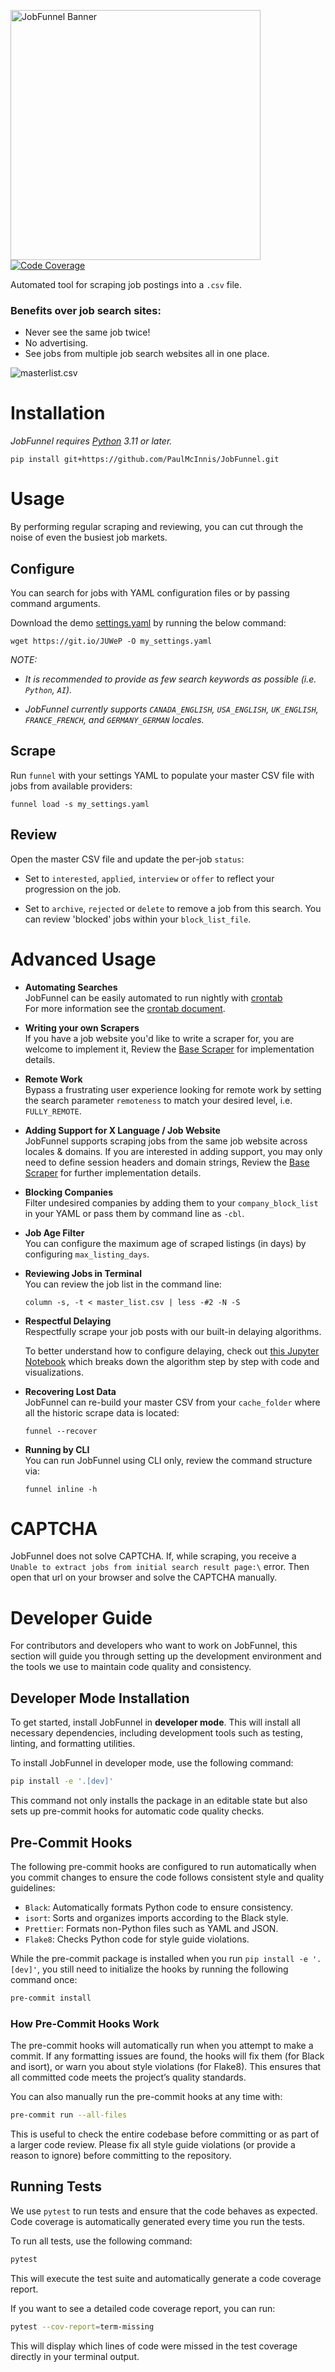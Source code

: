 <img src="logo/jobfunnel_banner.svg" alt="JobFunnel Banner" width=400/><br/>
[![Code Coverage](https://codecov.io/gh/PaulMcInnis/JobFunnel/branch/master/graph/badge.svg)](https://codecov.io/gh/PaulMcInnis/JobFunnel)

Automated tool for scraping job postings into a `.csv` file.

### Benefits over job search sites:

* Never see the same job twice!
* No advertising.
* See jobs from multiple job search websites all in one place.

![masterlist.csv][masterlist]


# Installation

_JobFunnel requires [Python][python] 3.11 or later._

```
pip install git+https://github.com/PaulMcInnis/JobFunnel.git
```

# Usage
By performing regular scraping and reviewing, you can cut through the noise of even the busiest job markets.

## Configure
You can search for jobs with YAML configuration files or by passing command arguments.

Download the demo [settings.yaml][demo_yaml] by running the below command:

```
wget https://git.io/JUWeP -O my_settings.yaml
```

_NOTE:_
* _It is recommended to provide as few search keywords as possible (i.e. `Python`, `AI`)._

* _JobFunnel currently supports `CANADA_ENGLISH`, `USA_ENGLISH`, `UK_ENGLISH`, `FRANCE_FRENCH`, and `GERMANY_GERMAN` locales._

## Scrape

Run `funnel` with your settings YAML to populate your master CSV file with jobs from available providers:

```
funnel load -s my_settings.yaml
```

## Review

Open the master CSV file and update the per-job `status`:

* Set to `interested`, `applied`, `interview` or `offer` to reflect your progression on the job.

* Set to `archive`, `rejected` or `delete` to remove a job from this search. You can review 'blocked' jobs within your `block_list_file`.

# Advanced Usage

* **Automating Searches** <br />
  JobFunnel can be easily automated to run nightly with [crontab][cron] <br />
  For more information see the [crontab document][cron_doc].

* **Writing your own Scrapers** <br />
  If you have a job website you'd like to write a scraper for, you are welcome to implement it, Review the [Base Scraper][basescraper] for implementation details.

* **Remote Work** <br />
  Bypass a frustrating user experience looking for remote work by setting the search parameter `remoteness` to match your desired level, i.e. `FULLY_REMOTE`.

* **Adding Support for X Language / Job Website** <br />
  JobFunnel supports scraping jobs from the same job website across locales & domains. If you are interested in adding support, you may only need to define session headers and domain strings, Review the [Base Scraper][basescraper] for further implementation details.

* **Blocking Companies** <br />
  Filter undesired companies by adding them to your `company_block_list` in your YAML or pass them by command line as `-cbl`.

* **Job Age Filter** <br />
  You can configure the maximum age of scraped listings (in days) by configuring `max_listing_days`.

* **Reviewing Jobs in Terminal** <br />
  You can review the job list in the command line:
  ```
  column -s, -t < master_list.csv | less -#2 -N -S
  ```

* **Respectful Delaying** <br />
  Respectfully scrape your job posts with our built-in delaying algorithms.

  To better understand how to configure delaying, check out [this Jupyter Notebook][delay_jp] which breaks down the algorithm step by step with code and visualizations.

* **Recovering Lost Data** <br />
  JobFunnel can re-build your master CSV from your `cache_folder` where all the historic scrape data is located:
  ```
  funnel --recover
  ```

* **Running by CLI** <br />
  You can run JobFunnel using CLI only, review the command structure via:
  ```
  funnel inline -h
  ```
 
# CAPTCHA
  JobFunnel does not solve CAPTCHA. If, while scraping, you receive a 
  `Unable to extract jobs from initial search result page:\` error. 
  Then open that url on your browser and solve the CAPTCHA manually.

# Developer Guide

For contributors and developers who want to work on JobFunnel, this section will guide you through setting up the development environment and the tools we use to maintain code quality and consistency.

## Developer Mode Installation

To get started, install JobFunnel in **developer mode**. This will install all necessary dependencies, including development tools such as testing, linting, and formatting utilities.

To install JobFunnel in developer mode, use the following command:

```bash
pip install -e '.[dev]'
```

This command not only installs the package in an editable state but also sets up pre-commit hooks for automatic code quality checks.

## Pre-Commit Hooks

The following pre-commit hooks are configured to run automatically when you commit changes to ensure the code follows consistent style and quality guidelines:

- `Black`: Automatically formats Python code to ensure consistency.
- `isort`: Sorts and organizes imports according to the Black style.
- `Prettier`: Formats non-Python files such as YAML and JSON.
- `Flake8`: Checks Python code for style guide violations.

While the pre-commit package is installed when you run `pip install -e '.[dev]'`, you still need to initialize the hooks by running the following command once:

```bash
pre-commit install
```

### How Pre-Commit Hooks Work

The pre-commit hooks will automatically run when you attempt to make a commit. If any formatting issues are found, the hooks will fix them (for Black and isort), or warn you about style violations (for Flake8). This ensures that all committed code meets the project’s quality standards.

You can also manually run the pre-commit hooks at any time with:

```bash
pre-commit run --all-files
```

This is useful to check the entire codebase before committing or as part of a larger code review. Please fix all style guide violations (or provide a reason to ignore) before committing to the repository.

## Running Tests

We use `pytest` to run tests and ensure that the code behaves as expected. Code coverage is automatically generated every time you run the tests.

To run all tests, use the following command:

```bash
pytest
```

This will execute the test suite and automatically generate a code coverage report.

If you want to see a detailed code coverage report, you can run:

```bash
pytest --cov-report=term-missing
```

This will display which lines of code were missed in the test coverage directly in your terminal output.



<!-- links -->
[requirements]:requirements.txt
[masterlist]:demo/demo.png "masterlist.csv"
[demo_yaml]:demo/settings.yaml
[python]:https://www.python.org/
[basescraper]:jobfunnel/backend/scrapers/base.py
[cron]:https://en.wikipedia.org/wiki/Cron
[cron_doc]:docs/crontab/readme.md
[conc_fut]:https://docs.python.org/dev/library/concurrent.futures.html#concurrent.futures.ThreadPoolExecutor
[thread]: https://docs.python.org/3.11/library/threading.html
[delay_jp]:https://github.com/bunsenmurder/Notebooks/blob/master/jobFunnel/delay_algorithm.ipynb
